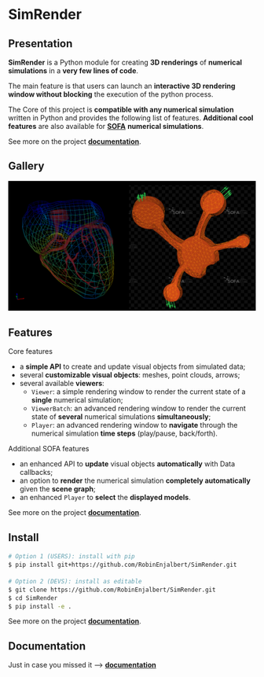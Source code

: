 # SimRender


## Presentation

**SimRender** is a Python module for creating **3D renderings** of **numerical simulations** in a **very few lines of 
code**.

The main feature is that users can launch an **interactive 3D rendering window without blocking** the execution of the 
python process.

The Core of this project is **compatible with any numerical simulation** written in Python and provides the 
following list of features.
**Additional cool features** are also available for [**SOFA**](https://www.sofa-framework.org/) **numerical 
simulations**.

See more on the project [**documentation**]().


## Gallery

![gallery](docs/src/_static/img/gallery.png)

## Features

Core features
* a **simple API** to create and update visual objects from simulated data;
* several **customizable visual objects**: meshes, point clouds, arrows;
* several available **viewers**:
  * `Viewer`: a simple rendering window to render the current state of a **single** numerical simulation;
  * `ViewerBatch`: an advanced rendering window to render the current state of **several** numerical simulations 
    **simultaneously**;
  * `Player`: an advanced rendering window to **navigate** through the numerical simulation **time steps** (play/pause, 
    back/forth).

Additional SOFA features
* an enhanced API to **update** visual objects **automatically** with Data callbacks;
* an option to **render** the numerical simulation **completely automatically** given the **scene graph**;
* an enhanced `Player` to **select** the **displayed models**.

See more on the project [**documentation**]().


## Install

``` bash
# Option 1 (USERS): install with pip
$ pip install git+https://github.com/RobinEnjalbert/SimRender.git

# Option 2 (DEVS): install as editable
$ git clone https://github.com/RobinEnjalbert/SimRender.git
$ cd SimRender
$ pip install -e .
```

See more on the project [**documentation**]().


## Documentation

Just in case you missed it ⟶ [**documentation**]()

